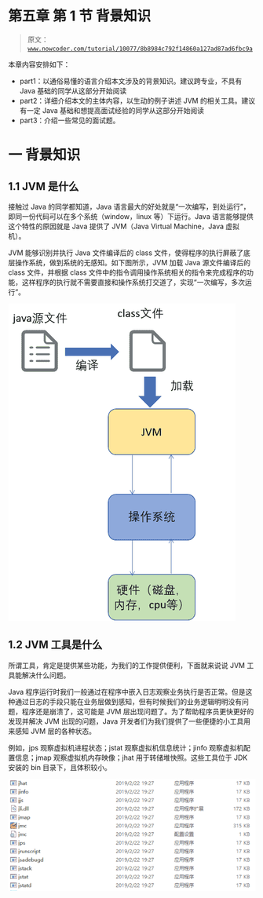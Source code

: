 # 第五章 第 1 节 背景知识

> 原文：[`www.nowcoder.com/tutorial/10077/8b8984c792f14860a127ad87ad6fbc9a`](https://www.nowcoder.com/tutorial/10077/8b8984c792f14860a127ad87ad6fbc9a)

本章内容安排如下：

*   part1：以通俗易懂的语言介绍本文涉及的背景知识。建议跨专业，不具有 Java 基础的同学从这部分开始阅读
*   part2：详细介绍本文的主体内容，以生动的例子讲述 JVM 的相关工具。建议有一定 Java 基础和想提高面试经验的同学从这部分开始阅读
*   part3：介绍一些常见的面试题。

# 一 背景知识

## 1.1 JVM 是什么

接触过 Java 的同学都知道，Java 语言最大的好处就是“一次编写，到处运行”，即同一份代码可以在多个系统（window，linux 等）下运行。Java 语言能够提供这个特性的原因就是 Java 提供了 JVM（Java Virtual Machine，Java 虚拟机）。

JVM 能够识别并执行 Java 文件编译后的 class 文件，使得程序的执行屏蔽了底层操作系统，做到系统的无感知。如下图所示，JVM 加载 Java 源文件编译后的 class 文件，并根据 class 文件中的指令调用操作系统相关的指令来完成程序的功能，这样程序的执行就不需要直接和操作系统打交道了，实现“一次编写，多次运行”。

![image](img/dc58baad5b0769d862badaf6741b30f9.png)

## 1.2 JVM 工具是什么

所谓工具，肯定是提供某些功能，为我们的工作提供便利，下面就来说说 JVM 工具能解决什么问题。

Java 程序运行时我们一般通过在程序中嵌入日志观察业务执行是否正常。但是这种通过日志的手段只能在业务层做到感知，但有时候我们的业务逻辑明明没有问题，程序还是崩溃了，这可能是 JVM 层出现问题了。为了帮助程序员更快更好的发现并解决 JVM 出现的问题，Java 开发者们为我们提供了一些便捷的小工具用来感知 JVM 层的各种状态。

例如，jps 观察虚拟机进程状态；jstat 观察虚拟机信息统计；jinfo 观察虚拟机配置信息；jmap 观察虚拟机内存映像；jhat 用于转储堆快照。这些工具位于 JDK 安装的 bin 目录下，且体积较小。

![image](img/0afeaf72b6b45c68155a779967357ee8.png)